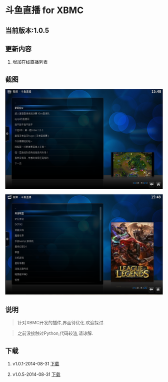 斗鱼直播 for XBMC
================

当前版本:1.0.5
----------------

更新内容
----------------
1. 增加在线直播列表


截图
----------------
![img](https://github.com/HexPang/DouyuLiveForXBMC/raw/master/Screenshot/%E5%B1%8F%E5%B9%95%E5%BF%AB%E7%85%A7%202014-08-31%2015.48.30.png "截图01")

![img](https://github.com/HexPang/DouyuLiveForXBMC/raw/master/Screenshot/%E5%B1%8F%E5%B9%95%E5%BF%AB%E7%85%A7%202014-08-31%2015.48.06.png "截图02")

说明
----------------
> 针对XBMC开发的插件,界面待优化.欢迎探讨.

> 之前没接触过Python,代码较渣,请谅解.

下载
----------------
1. v1.0.1-2014-08-31 [下载](https://github.com/HexPang/DouyuLiveForXBMC/archive/v1.0.1.zip)

2. v1.0.5-2014-08-31 [下载](https://github.com/HexPang/DouyuLiveForXBMC/archive/plugin.video.douyutv-1.0.5.zip)
